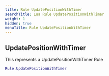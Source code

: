 ```yaml
---
title: Rule UpdatePositionWithTimer
searchTitle: Lua Rule UpdatePositionWithTimer
weight: 1
hidden: true
menuTitle: Rule UpdatePositionWithTimer
---
```

## UpdatePositionWithTimer

This represents a UpdatePositionWithTimer Rule
```lua
Rule.UpdatePositionWithTimer
```